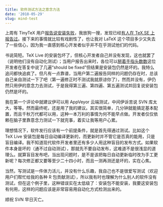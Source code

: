 ```yaml
---
title: 软件测试方法之意念力法
date: '2018-05-29'
slug: mind-test
---
```


上周有 TinyTeX 用户[报告说安装失败](https://github.com/yihui/tinytex/issues/45)，我放狗一搜，发现已经[有人在 TeX.SE 上报告过](https://tex.stackexchange.com/q/432617/9128)。接下来的事情就比较有戏剧性了，也让我对 LaTeX 这个项目多少又失去了一些信心，因为我一直感到核心开发者似乎并不在乎测试他们的代码。

书说简短。TeX Live 的安装包坏了，但核心开发者自己并没有发现，这也就罢了（说明他们没有自动化测试）；当用户报告出来时，各位可以[掰着手指头数数](https://tex.stackexchange.com/a/432649/9128)这位开发者在答复中说了几遍“should be fixed”但结果是安装包仍然是坏的。我特么追问都快追疯了。但凡有一点靠谱，当用户第二遍报告同样的问题仍存在时，总该自己亲自测试一下了吧（第一遍修正时不测试我就原谅你了），然而并没有，伊仍然只用伊的意念力去测试，于是我得第三遍、第四遍、第五遍测试并回复说安装包仍然是坏的。

我在第一个评论中就建议伊可以用 AppVeyor 云端测试，中间伊诉苦说 SVN 库太大，等等。然而最终呢，还是用了我的建议。其实很简单，几分钟就能搞定基本配置，而且千秋万代都可以用，这种一本万利的事情为何不能早点做。开发者仅仅依赖在脑子里靠意念力测试一下就完事，着实让我等用户心累。

理想情况下，软件发行应该有一个前提条件，就是首先得通过测试。比如这个 TeX Live 安装包是每日自动编译更新的，而更新时并不管它是否真的能用，只是盲目编译。我不知道现代软件开发者里还有多少人用这种盲目的发布方式。如果软件本身是坏的（通不过自动测试），那就先不要自动发布，这难道不是很浅显的道理么。就算盲目发布吧，当出现问题时，是不是该把每日自动更新临时改为手工更新呢？每次修正都又要等至少二十四小时，而且一测再测还是坏的，实在心焦。

当然，写测试是一件体力活儿，并没有什么乐趣，我自己也不是很爱写测试（欢迎用户们帮忙给我的各种 R 包贡献测试），所以我有时也理解为什么别人的软件没有测试，但在这个例子里，这种错误实在太低级了：安装包不能安装，我要这安装包有何用，这样的问题应该是非常容易用自动化方式检测出来的。

顺祝 SVN 早日灭亡。
